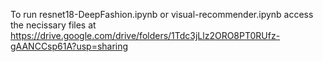 To run resnet18-DeepFashion.ipynb or visual-recommender.ipynb access the necissary files at https://drive.google.com/drive/folders/1Tdc3jLlz2ORO8PT0RUfz-gAANCCsp61A?usp=sharing
